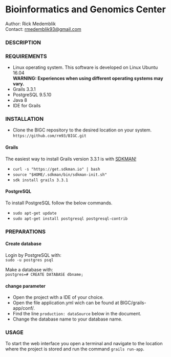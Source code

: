 # Bioinformatics and Genomics Center

Author: Rick Medemblik<br />
Contact: rmedemblik93@gmail.com<br />

### DESCRIPTION



### REQUIREMENTS

-	Linux operating system. This software is developed on Linux Ubuntu 16.04<br />
	**WARNING: Experiences when using different operating systems may vary.**
-	Grails 3.3.1
- PostgreSQL 9.5.10
- Java 8
- IDE for Grails

### INSTALLATION

-	Clone the BIGC repository to the desired location on your system.<br />
	`https://github.com/rm93/BIGC.git`
  
#### Grails
The easiest way to install Grails version 3.3.1 is with [SDKMAN!](http://www.sdkman.io)<br />
-	`curl -s "https://get.sdkman.io" | bash`<br />
- `source "$HOME/.sdkman/bin/sdkman-init.sh"`
- `sdk install grails 3.3.1`

#### PostgreSQL
To install PostgreSQL follow the below commands.
 - `sudo apt-get update`
 - `sudo apt-get install postgresql postgresql-contrib`

### PREPARATIONS

#### Create database

Login by PostgreSQL with:<br />
`sudo -u postgres psql`<br />

Make a database with:<br />
`postgres=# CREATE DATABASE dbname;`<br />

#### change parameter

- Open the project with a IDE of your choice.
- Open the file application.yml wich can be found at BIGC/grails-app/conf/.
- Find the line `production: dataSource` below in the document.
- Change the database name to your database name.

### USAGE

To start the web interface you open a terminal and navigate to the location where the project is stored and run the command `grails run-app`.
